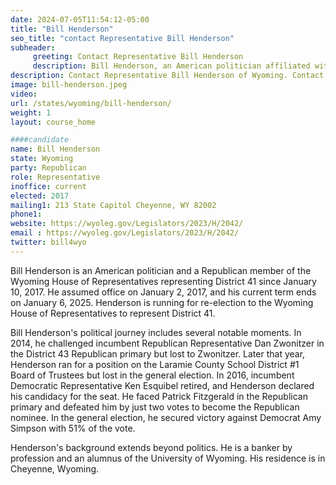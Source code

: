 ```yaml
---
date: 2024-07-05T11:54:12-05:00
title: "Bill Henderson"
seo_title: "contact Representative Bill Henderson"
subheader:
     greeting: Contact Representative Bill Henderson
     description: Bill Henderson, an American politician affiliated with the Republican Party, serves as a member of the Wyoming House of Representatives, representing District 41. He assumed office on January 2, 2017.
description: Contact Representative Bill Henderson of Wyoming. Contact information for Bill Henderson includes email address, phone number, and mailing address.
image: bill-henderson.jpeg
video:
url: /states/wyoming/bill-henderson/
weight: 1
layout: course_home

####candidate
name: Bill Henderson
state: Wyoming
party: Republican
role: Representative
inoffice: current
elected: 2017
mailing1: 213 State Capitol Cheyenne, WY 82002
phone1: 
website: https://wyoleg.gov/Legislators/2023/H/2042/
email : https://wyoleg.gov/Legislators/2023/H/2042/
twitter: bill4wyo
---
```

Bill Henderson is an American politician and a Republican member of the Wyoming House of Representatives representing District 41 since January 10, 2017. He assumed office on January 2, 2017, and his current term ends on January 6, 2025. Henderson is running for re-election to the Wyoming House of Representatives to represent District 41.

Bill Henderson's political journey includes several notable moments. In 2014, he challenged incumbent Republican Representative Dan Zwonitzer in the District 43 Republican primary but lost to Zwonitzer. Later that year, Henderson ran for a position on the Laramie County School District #1 Board of Trustees but lost in the general election. In 2016, incumbent Democratic Representative Ken Esquibel retired, and Henderson declared his candidacy for the seat. He faced Patrick Fitzgerald in the Republican primary and defeated him by just two votes to become the Republican nominee. In the general election, he secured victory against Democrat Amy Simpson with 51% of the vote.

Henderson's background extends beyond politics. He is a banker by profession and an alumnus of the University of Wyoming. His residence is in Cheyenne, Wyoming.

